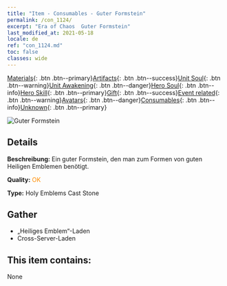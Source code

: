 ```yaml
---
title: "Item - Consumables - Guter Formstein"
permalink: /con_1124/
excerpt: "Era of Chaos  Guter Formstein"
last_modified_at: 2021-05-18
locale: de
ref: "con_1124.md"
toc: false
classes: wide
---
```

 [Materials](/ItemsDE/){: .btn .btn--primary}[Artifacts](/ItemsDE/Artifacts/){: .btn .btn--success}[Unit Soul](/ItemsDE/UnitSoul/){: .btn .btn--warning}[Unit Awakening](/ItemsDE/UnitAwakening/){: .btn .btn--danger}[Hero Soul](/ItemsDE/HeroSoul/){: .btn .btn--info}[Hero Skill](/ItemsDE/HeroSkill/){: .btn .btn--primary}[Gift](/ItemsDE/Gift/){: .btn .btn--success}[Event related](/ItemsDE/Events/){: .btn .btn--warning}[Avatars](/ItemsDE/Avatars/){: .btn .btn--danger}[Consumables](/ItemsDE/Consumables/){: .btn .btn--info}[Unknown](/ItemsDE/Unknown/){: .btn .btn--primary}

 ![Guter Formstein](/images/t/i_8002.png)

## Details
 **Beschreibung:** Ein guter Formstein, den man zum Formen von guten Heiligen Emblemen benötigt.

 **Quality:** <span style="color: #FF8C00">OK</span>

 **Type:** Holy Emblems Cast Stone

## Gather

*    „Heiliges Emblem“-Laden 
*    Cross-Server-Laden 

## This item contains:

  None

